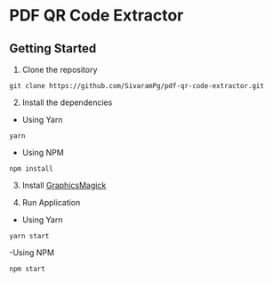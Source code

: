 # PDF QR Code Extractor

## Getting Started

1. Clone the repository

```shell
git clone https://github.com/SivaramPg/pdf-qr-code-extractor.git
```

2. Install the dependencies

- Using Yarn

```shell
yarn
```

- Using NPM

```shell
npm install
```

3. Install [GraphicsMagick](https://github.com/yakovmeister/pdf2image/blob/HEAD/docs/gm-installation.md)

4. Run Application

- Using Yarn

```shell
yarn start
```

-Using NPM

```shell
npm start
```
